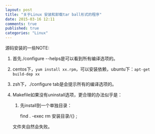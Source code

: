 ```yaml
---
layout: post
title: "关于Linux 安装和卸载tar ball形式的程序"
date: 2015-03-16 12:11
comments: true
published: true
categories: "Linux"
---
```

  源码安装的一些NOTE:

1. 首先./configure --helps是可以看到所有编译选项的。
2. centos下，`yum install xx.rpm`，可以安装依赖，ubuntu下：`apt-get build-dep xx`
3. zsh下，./configure tab是会提示所有的编译选项的。
4. Makefile如果没有uninstall选项，更合理的办法似乎是：
	
	1. 先install到一个单独目录：

		find . -exec rm 安装目录/{} \;

	文件夹自然会失败。